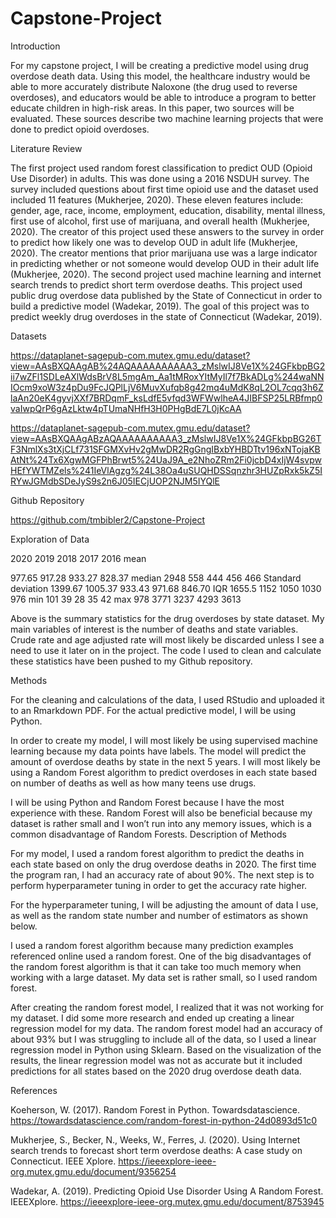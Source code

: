# Capstone-Project


Introduction

For my capstone project, I will be creating a predictive model using drug overdose death data. Using this model, the healthcare industry would be able to more accurately distribute Naloxone (the drug used to reverse overdoses), and educators would be able to introduce a program to better educate children in high-risk areas. In this paper, two sources will be evaluated. These sources describe two machine learning projects that were done to predict opioid overdoses. 

Literature Review

The first project used random forest classification to predict OUD (Opioid Use Disorder) in adults. This was done using a 2016 NSDUH survey. The survey included questions about first time opioid use and the dataset used included 11 features (Mukherjee, 2020). These eleven features include: gender, age, race, income, employment, education, disability, mental illness, first use of alcohol, first use of marijuana, and overall health (Mukherjee, 2020). The creator of this project used these answers to the survey in order to predict how likely one was to develop OUD in adult life (Mukherjee, 2020). The creator mentions that prior marijuana use was a large indicator in predicting whether or not someone would develop OUD in their adult life (Mukherjee, 2020).
The second project used machine learning and internet search trends to predict short term overdose deaths. This project used public drug overdose data published by the State of Connecticut in order to build a predictive model (Wadekar, 2019). The goal of this project was to predict weekly drug overdoses in the state of Connecticut (Wadekar, 2019). 

Datasets

https://dataplanet-sagepub-com.mutex.gmu.edu/dataset?view=AAsBXQAAgAB%24AQAAAAAAAAAA3_zMslwIJ8Ve1X%24GFkbpBG2ii7wZFl1SDLeAXlWdsBrV8L5mgAm_Aa1tMRoxYItMyIl7f7BkADLg%244waNNIOcm9xoW3z4pDu9FcJQPlLjV6MuvXufqb8g42mq4uMdK8qL2OL7cqq3h6ZlaAn20eK4gyvjXXf7BRDqmF_ksLdfE5vfqd3WFWwlheA4JIBFSP25LRBfmp0vaIwpQrP6gAzLktw4pTUmaNHfH3H0PHgBdE7L0jKcAA

https://dataplanet-sagepub-com.mutex.gmu.edu/dataset?view=AAsBXQAAgABzAQAAAAAAAAAA3_zMslwIJ8Ve1X%24GFkbpBG26TF3NmlXs3tXjCLf731SFGMXvHv2gMwDR2RgGngIBxbYHBDTtv196xNTojaKBAtNt%24Tx6XgwMGFPhBrwt5%24UaJ9A_e2NhoZRm2Fi0jcbD4xIjW4svpwHEfYWTMZels%241IeVlAgzg%24L38Oa4uSUQHDSSqnzhr3HUZpRxk5kZ5IRYwJGMdbSDeJyS9s2n6J05IECjUOP2NJM5IYQlE

Github Repository

https://github.com/tmbibler2/Capstone-Project


Exploration of Data




2020
2019
2018
2017
2016
mean


977.65
917.28
933.27
828.37
median
2948
558
444
456
466
Standard deviation
1399.67
1005.37
933.43
971.68
846.70
IQR
1655.5
1152
1050
1030
976
min
101
39
28
35
42
max
978
3771
3237
4293
3613



Above is the summary statistics for the drug overdoses by state dataset. My main variables of interest is the number of deaths and state variables. Crude rate and age adjusted rate will most likely be discarded unless I see a need to use it later on in the project. The code I used to clean and calculate these statistics have been pushed to my Github repository. 

Methods

For the cleaning and calculations of the data, I used RStudio and uploaded it to an Rmarkdown PDF. For the actual predictive model, I will be using Python. 

In order to create my model, I will most likely be using supervised machine learning because my data points have labels. The model will predict the amount of overdose deaths by state in the next 5 years. I will most likely be using a Random Forest algorithm to predict overdoses in each state based on number of deaths as well as how many teens use drugs. 

I will be using Python and Random Forest because I have the most experience with these. Random Forest will also be beneficial because my dataset is rather small and I won’t run into any memory issues, which is a common disadvantage of Random Forests. 
Description of Methods

For my model, I used a random forest algorithm to predict the deaths in each state based on only the drug overdose deaths in 2020. The first time the program ran, I had an accuracy rate of about 90%. The next step is to perform hyperparameter tuning in order to get the accuracy rate higher. 

For the hyperparameter tuning, I will be adjusting the amount of data I use, as well as the random state number and number of estimators as shown below. 

I used a random forest algorithm because many prediction examples referenced online used a random forest. One of the big disadvantages of the random forest algorithm is that it can take too much memory when working with a large dataset. My data set is rather small, so I used random forest. 

After creating the random forest model, I realized that it was not working for my dataset. I did some more research and ended up creating a linear regression model for my data.  The random forest model had an accuracy of about 93% but I was struggling to include all of the data, so I used a linear regression model in Python using Sklearn. Based on the visualization of the results, the linear regression model was not as accurate but it included predictions for all states based on the 2020 drug overdose death data. 


References

Koeherson, W. (2017). Random Forest in Python. Towardsdatascience. https://towardsdatascience.com/random-forest-in-python-24d0893d51c0

Mukherjee, S., Becker, N., Weeks, W., Ferres, J. (2020). Using Internet search trends to forecast short term overdose deaths: A case study on Connecticut. IEEE Xplore. https://ieeexplore-ieee-org.mutex.gmu.edu/document/9356254

Wadekar, A. (2019). Predicting Opioid Use Disorder Using A Random Forest. IEEEXplore. https://ieeexplore-ieee-org.mutex.gmu.edu/document/8753945
